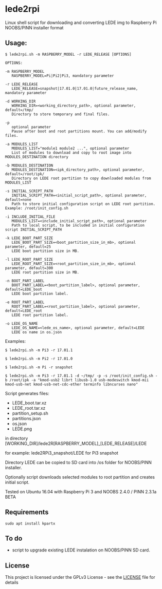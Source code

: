 # lede2rpi
Linux shell script for downloading and converting LEDE img to Raspberry Pi NOOBS/PINN installer format

## Usage:
```
$ lede2rpi.sh -m RASPBERRY_MODEL -r LEDE_RELEASE [OPTIONS]

OPTIONS:

-m RASPBERRY_MODEL
   RASPBERRY_MODEL=Pi|Pi2|Pi3, mandatory parameter

-r LEDE_RELEASE
   LEDE_RELEASE=snapshot|17.01.0|17.01.0|future_release_name, mandatory parameter

-d WORKING_DIR
   WORKING_DIR=<working_directory_path>, optional parameter, default=/tmp/
   Directory to store temporary and final files.

-p
   optional parameter
   Pause after boot and root partitions mount. You can add/modify files.

-a MODULES_LIST
   MODULES_LIST="module1 module2 ...", optional parameter
   List of modules to download and copy to root image into MODULES_DESTINATION directory

-b MODULES_DESTINATION
   MODULES_DESTINATION=<ipk_directory_path>, optional parameter, default=/root/ipk/
   Directory on LEDE root partition to copy downloaded modules from MODULES_LIST

-s INITIAL_SCRIPT_PATH
   INITIAL_SCRIPT_PATH=<initial_script_path>, optional parameter, default=none
   Path to store initial configuration script on LEDE root partition. Example: /root/init_config.sh

-i INCLUDE_INITIAL_FILE
   MODULES_LIST=<include_initial_script_path>, optional parameter
   Path to local script, to be included in initial configuration script INITIAL_SCRIPT_PATH

-k LEDE_BOOT_PART_SIZE
   LEDE_BOOT_PART_SIZE=<boot_partition_size_in_mb>, optional parameter, default=25
   LEDE boot partition size in MB.

-l LEDE_ROOT_PART_SIZE
   LEDE_ROOT_PART_SIZE=<root_partition_size_in_mb>, optional parameter, default=300
   LEDE root partition size in MB.

-n BOOT_PART_LABEL
   BOOT_PART_LABEL=<boot_partition_label>, optional parameter, default=LEDE_boot
   LEDE boot partition label.

-e ROOT_PART_LABEL
   ROOT_PART_LABEL=<root_partition_label>, optional parameter, default=LEDE_root
   LEDE root partition label.

-o LEDE_OS_NAME
   LEDE_OS_NAME=<lede_os_name>, optional parameter, default=LEDE
   LEDE os name in os.json
```

Examples:

```
$ lede2rpi.sh -m Pi3 -r 17.01.1

$ lede2rpi.sh -m Pi2 -r 17.01.0

$ lede2rpi.sh -m Pi -r snapshot

$ lede2rpi.sh -m Pi3 -r 17.01.1 -d ~/tmp/ -p -s /root/init_config.sh -b /root/ipk -a "kmod-usb2 librt libusb-1.0 usb-modeswitch kmod-mii kmod-usb-net kmod-usb-net-cdc-ether terminfo libncurses nano"
```

Script generates files:
- LEDE_boot.tar.xz
- LEDE_root.tar.xz
- partition_setup.sh
- partitions.json
- os.json
- LEDE.png

in directory [WORKING_DIR]/lede2R[RASPBERRY_MODEL]_[LEDE_RELEASE]/LEDE

for example: lede2RPi3_snapshot/LEDE for Pi3 snapshot

Directory LEDE can be copied to SD card into /os folder for NOOBS/PINN installer.

Optionally script downloads selected modules to root partition and creates initial script.

Tested on Ubuntu 16.04 with Raspberry Pi 3 and NOOBS 2.4.0 / PINN 2.3.1a BETA

## Requirements
```
sudo apt install kpartx
```
## To do
- script to upgrade existing LEDE instalation on NOOBS/PINN SD card.

## License

This project is licensed under the GPLv3 License - see the [LICENSE](LICENSE) file for details

